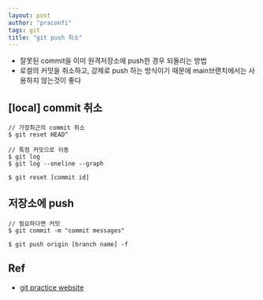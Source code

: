```yaml
---
layout: post
author: "praconfi"
tags: git
title: "git push 취소"
---
```


- 잘못된 commit을 이미 원격저장소에 push한 경우 되돌리는 방법  
- 로컬의 커밋을 취소하고, 강제로 push 하는 방식이기 때문에 main브랜치에서는 사용하지 않는것이 좋다

## [local] commit 취소
```
// 가장최근의 commit 취소
$ git reset HEAD^

// 특정 커밋으로 이동
$ git log
$ git log --oneline --graph

$ git reset [commit id]
```

## 저장소에 push
```
// 필요하다면 커밋
$ git commit -m "commit messages"

$ git push origin [branch name] -f
```

## Ref
- [git practice website](https://learngitbranching.js.org/?locale=ko)
